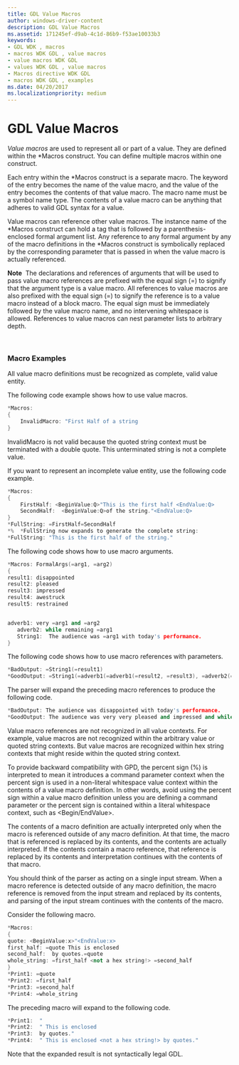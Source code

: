 ```yaml
---
title: GDL Value Macros
author: windows-driver-content
description: GDL Value Macros
ms.assetid: 171245ef-d9ab-4c1d-86b9-f53ae10033b3
keywords:
- GDL WDK , macros
- macros WDK GDL , value macros
- value macros WDK GDL
- values WDK GDL , value macros
- Macros directive WDK GDL
- macros WDK GDL , examples
ms.date: 04/20/2017
ms.localizationpriority: medium
---
```


# GDL Value Macros


*Value macros* are used to represent all or part of a value. They are defined within the \*Macros construct. You can define multiple macros within one construct.

Each entry within the \*Macros construct is a separate macro. The keyword of the entry becomes the name of the value macro, and the value of the entry becomes the contents of that value macro. The macro name must be a symbol name type. The contents of a value macro can be anything that adheres to valid GDL syntax for a value.

Value macros can reference other value macros. The instance name of the \*Macros construct can hold a tag that is followed by a parenthesis-enclosed formal argument list. Any reference to any formal argument by any of the macro definitions in the \*Macros construct is symbolically replaced by the corresponding parameter that is passed in when the value macro is actually referenced.

**Note**  The declarations and references of arguments that will be used to pass value macro references are prefixed with the equal sign (=) to signify that the argument type is a value macro.
All references to value macros are also prefixed with the equal sign (=) to signify the reference is to a value macro instead of a block macro. The equal sign must be immediately followed by the value macro name, and no intervening whitespace is allowed. References to value macros can nest parameter lists to arbitrary depth.

 

### <a href="" id="macro-examples"></a> Macro Examples

All value macro definitions must be recognized as complete, valid value entity.

The following code example shows how to use value macros.

```cpp
*Macros:
{
    InvalidMacro: "First Half of a string
}
```

InvalidMacro is not valid because the quoted string context must be terminated with a double quote. This unterminated string is not a complete value.

If you want to represent an incomplete value entity, use the following code example.

```cpp
*Macros:
{
    FirstHalf: <BeginValue:Q>"This is the first half <EndValue:Q>
    SecondHalf:  <BeginValue:Q>of the string."<EndValue:Q>
}
*FullString: =FirstHalf=SecondHalf
*%  *FullString now expands to generate the complete string:
*FullString: "This is the first half of the string."
```

The following code shows how to use macro arguments.

```cpp
*Macros: FormalArgs(=arg1, =arg2)
{
result1: disappointed
result2: pleased
result3: impressed
result4: awestruck
result5: restrained


adverb1: very =arg1 and =arg2
   adverb2: while remaining =arg1
   String1:  The audience was =arg1 with today's performance.
}
```

The following code shows how to use macro references with parameters.

```cpp
*BadOutput: =String1(=result1)
*GoodOutput: =String1(=adverb1(=adverb1(=result2, =result3), =adverb2(=result5)))
```

The parser will expand the preceding macro references to produce the following code.

```cpp
*BadOutput: The audience was disappointed with today's performance.
*GoodOutput: The audience was very very pleased and impressed and while remaining restrained with today's performance.
```

Value macro references are not recognized in all value contexts. For example, value macros are not recognized within the arbitrary value or quoted string contexts. But value macros are recognized within hex string contexts that might reside within the quoted string context.

To provide backward compatibility with GPD, the percent sign (%) is interpreted to mean it introduces a command parameter context when the percent sign is used in a non-literal whitespace value context within the contents of a value macro definition. In other words, avoid using the percent sign within a value macro definition unless you are defining a command parameter or the percent sign is contained within a literal whitespace context, such as &lt;Begin/EndValue&gt;.

The contents of a macro definition are actually interpreted only when the macro is referenced outside of any macro definition. At that time, the macro that is referenced is replaced by its contents, and the contents are actually interpreted. If the contents contain a macro reference, that reference is replaced by its contents and interpretation continues with the contents of that macro.

You should think of the parser as acting on a single input stream. When a macro reference is detected outside of any macro definition, the macro reference is removed from the input stream and replaced by its contents, and parsing of the input stream continues with the contents of the macro.

Consider the following macro.

```cpp
*Macros:
{
quote: <BeginValue:x>"<EndValue:x>
first_half: =quote This is enclosed
second_half:  by quotes.=quote
whole_string: =first_half <not a hex string!> =second_half
}
*Print1: =quote
*Print2: =first_half
*Print3: =second_half
*Print4: =whole_string
```

The preceding macro will expand to the following code.

```cpp
*Print1:  "
*Print2:  " This is enclosed
*Print3:  by quotes."
*Print4:  " This is enclosed <not a hex string!> by quotes."
```

Note that the expanded result is not syntactically legal GDL.

 

 




